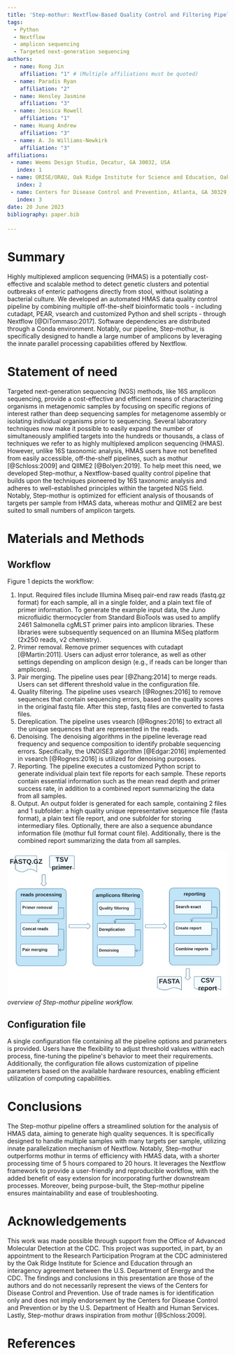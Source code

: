 ```yaml
---
title: 'Step-mothur: Nextflow-Based Quality Control and Filtering Pipeline for Highly Multiplexed Amplicon Sequencing Data'
tags:
  - Python
  - Nextflow
  - amplicon sequencing
  - Targeted next-generation sequencing
authors:
  - name: Rong Jin
    affiliation: "1" # (Multiple affiliations must be quoted)
  - name: Paradis Ryan
    affiliation: "2"
  - name: Hensley Jasmine
    affiliation: "3"  
  - name: Jessica Rowell
    affiliation: "1"   
  - name: Huang Andrew
    affiliation: "3"
  - name: A. Jo Williams-Newkirk
    affiliation: "3"
affiliations:
 - name: Weems Design Studio, Decatur, GA 30032, USA
   index: 1
 - name: ORISE/ORAU, Oak Ridge Institute for Science and Education, Oak Ridge, TN 37830, USA
   index: 2
 - name: Centers for Disease Control and Prevention, Atlanta, GA 30329, USA
   index: 3
date: 20 June 2023
bibliography: paper.bib

---
```


# Summary

Highly multiplexed amplicon sequencing (HMAS) is a potentially cost-effective and scalable method to detect genetic clusters and potential outbreaks of enteric pathogens directly from stool, without isolating a bacterial culture. We developed an automated HMAS data quality control pipeline by combining multiple off-the-shelf bioinformatic tools - including cutadapt, PEAR, vsearch and customized Python and shell scripts - through Nextflow [@DiTommaso:2017]. Software dependencies are distributed through a Conda environment. Notably, our pipeline, Step-mothur, is specifically designed to handle a large number of amplicons by leveraging the innate parallel processing capabilities offered by Nextflow.  

# Statement of need

Targeted next-generation sequencing (NGS) methods, like 16S amplicon sequencing, provide a cost-effective and efficient means of characterizing organisms in metagenomic samples by focusing on specific regions of interest rather than deep sequencing samples for metagenome assembly or isolating individual organisms prior to sequencing. Several laboratory techniques now make it possible to easily expand the number of simultaneously amplified targets into the hundreds or thousands, a class of techniques we refer to as highly multiplexed amplicon sequencing (HMAS). However, unlike 16S taxonomic analysis, HMAS users have not benefited from easily accessible, off-the-shelf pipelines, such as mothur [@Schloss:2009] and QIIME2 [@Bolyen:2019]. To help meet this need, we developed Step-mothur, a Nextflow-based quality control pipeline that builds upon the techniques pioneered by 16S taxonomic analysis and adheres to well-established principles within the targeted NGS field. Notably, Step-mothur is optimized for efficient analysis of thousands of targets per sample from HMAS data, whereas mothur and QIIME2 are best suited to small numbers of amplicon targets.   

# Materials and Methods
## Workflow
Figure 1 depicts the workflow:  
1. Input.  Required files include Illumina Miseq pair-end raw reads (fastq.gz format) for each sample, all in a single folder, and a plain text file of primer information. To generate the example input data, the Juno microfluidic thermocycler from Standard BioTools was used to amplify 2461 Salmonella cgMLST primer pairs into amplicon libraries. These libraries were subsequently sequenced on an Illumina MiSeq platform (2x250 reads, v2 chemistry).    
2. Primer removal.  Remove primer sequences with cutadapt [@Martin:2011]. Users can adjust error tolerance, as well as other settings depending on amplicon design (e.g., if reads can be longer than amplicons).      
3. Pair merging.  The pipeline uses pear [@Zhang:2014] to merge reads. Users can set different threshold value in the configuration file.   
4. Quality filtering.  The pipeline uses vsearch [@Rognes:2016] to remove sequences that contain sequencing errors, based on the quality scores in the original fastq file. After this step, fastq files are converted to fasta files.   
5. Dereplication.  The pipeline uses vsearch [@Rognes:2016] to extract all the unique sequences that are represented in the reads.   
6. Denoising.   The denoising algorithms in the pipeline leverage read frequency and sequence composition to identify probable sequencing errors. Specifically, the UNOISE3 algorithm [@Edgar:2016] implemented in vsearch [@Rognes:2016] is utilized for denoising purposes.   
7. Reporting.  The pipeline executes a customized Python script to generate individual plain text file reports for each sample. These reports contain essential information such as the mean read depth and primer success rate, in addition to a combined report summarizing the data from all samples.     
8. Output.  An output folder is generated for each sample, containing 2 files and 1 subfolder: a high quality unique representative sequence file (fasta format), a plain text file report, and one subfolder for storing intermediary files. Optionally, there are also a sequence abundance information file (mothur full format count file). Additionally, there is the combined report summarizing the data from all samples.    

  
![Figure 1](HMAS2_pipeline_JOSS_resize.jpg)  
*overview of Step-mothur pipeline workflow.*


## Configuration file
A single configuration file containing all the pipeline options and parameters is provided. Users have the flexibility to adjust threshold values within each process, fine-tuning the pipeline's behavior to meet their requirements. Additionally, the configuration file allows customization of pipeline parameters based on the available hardware resources, enabling efficient utilization of computing capabilities.   




# Conclusions  
The Step-mothur pipeline offers a streamlined solution for the analysis of HMAS data, aiming to generate high quality sequences. It is specifically designed to handle multiple samples with many targets per sample, utilizing innate parallelization mechanism of Nextflow. Notably, Step-mothur outperforms mothur in terms of efficiency with HMAS data, with a shorter processing time of 5 hours compared to 20 hours. It leverages the Nextflow framework to provide a user-friendly and reproducible workflow, with the added benefit of easy extension for incorporating further downstream processes. Moreover, being purpose-built, the Step-mothur pipeline ensures maintainability and ease of troubleshooting.     


# Acknowledgements
This work was made possible through support from the Office of Advanced Molecular Detection at the CDC. This project was supported, in part, by an appointment to the Research Participation Program at the CDC administered by the Oak Ridge Institute for Science and Education through an interagency agreement between the U.S. Department of Energy and the CDC. The findings and conclusions in this presentation are those of the authors and do not necessarily represent the views of the Centers for Disease Control and Prevention. Use of trade names is for identification only and does not imply endorsement by the Centers for Disease Control and Prevention or by the U.S. Department of Health and Human Services. Lastly, Step-mothur draws inspiration from mothur [@Schloss:2009].   

# References